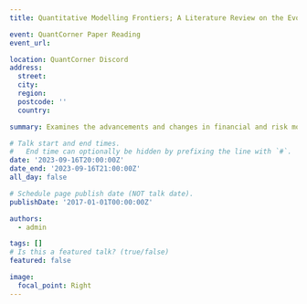 ```yaml
---
title: Quantitative Modelling Frontiers; A Literature Review on the Evolution in Financial and Risk Modelling After the Financial Crisis (2008-2019)

event: QuantCorner Paper Reading
event_url: 

location: QuantCorner Discord
address:
  street:
  city: 
  region: 
  postcode: ''
  country: 

summary: Examines the advancements and changes in financial and risk modelling practices in response to the financial crisis, highlighting significant developments and trends in the field over the specified period.

# Talk start and end times.
#   End time can optionally be hidden by prefixing the line with `#`.
date: '2023-09-16T20:00:00Z'
date_end: '2023-09-16T21:00:00Z'
all_day: false

# Schedule page publish date (NOT talk date).
publishDate: '2017-01-01T00:00:00Z'

authors:
  - admin

tags: []
# Is this a featured talk? (true/false)
featured: false

image:
  focal_point: Right
---
```

